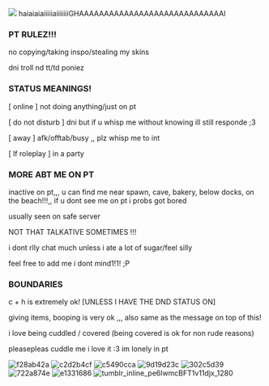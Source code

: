 

![](https://watermelon.crd.co/assets/images/gallery05/dba95250.gif?v=ab2f6a73) haiaiaiaiiiiiaiiiiiiiGHAAAAAAAAAAAAAAAAAAAAAAAAAAAAAI
###  PT RULEZ!!! 


no copying/taking inspo/stealing my skins

dni troll nd tt/td poniez 

### STATUS MEANINGS!

[ online ] not doing anything/just on pt 

[ do not disturb ] dni but if u whisp me without knowing ill still responde ;3

[ away ] afk/offtab/busy ,, plz whisp me to int

[ lf roleplay ] in a party

### MORE ABT ME ON PT

inactive on pt,,,  u can find me near spawn, cave, bakery, below docks, on the beach!!!,,  if u dont see me on pt i probs got bored

usually seen on safe server

NOT THAT TALKATIVE SOMETIMES !!!

i dont rlly chat much unless i ate a lot of sugar/feel silly

feel free to add me i dont mind1!1! ;P
### BOUNDARIES 

c + h is extremely ok! [UNLESS I HAVE THE DND STATUS ON]

giving items, booping is very ok  ,,, also same as the message on top of this!

i love being cuddled / covered (being covered is ok for non rude reasons)

pleasepleas cuddle me i love it :3 im lonely in pt

![f28ab42a](https://github.com/kyubao/kyubao/assets/144448426/5dfda7de-cc83-4352-b270-1bb75a3d53a2)
![c2d2b4cf](https://github.com/kyubao/kyubao/assets/144448426/cf4a7bac-2d9c-4284-b760-c1997a1866f9)
![c5490cca](https://github.com/kyubao/kyubao/assets/144448426/6549b4ff-14a2-4060-bef9-3ca1d3237bb9)
![9d19d23c](https://github.com/kyubao/kyubao/assets/144448426/5e2ef9f5-7352-4acb-b271-6e6a2913a796)
![302c5d39](https://github.com/kyubao/kyubao/assets/144448426/0a328250-9a8f-4148-a589-568d6c771423)
![722a874e](https://github.com/kyubao/kyubao/assets/144448426/f6aa7227-7ee1-46f2-8012-cbae00eb380e)
![e1331686](https://github.com/kyubao/kyubao/assets/144448426/143fbf55-9af9-4b3c-b722-0b949af02858)
![tumblr_inline_pe6lwmcBFT1v11djx_1280](https://github.com/kyubao/kyubao/assets/144448426/dddbc5e7-117b-4281-8676-9d3ef1c501cc)
